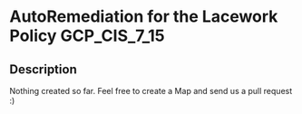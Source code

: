 # AutoRemediation for the Lacework Policy GCP_CIS_7_15

## Description
Nothing created so far. Feel free to create a Map and send us a pull request :)
